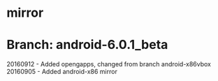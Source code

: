 # mirror
# Branch: android-6.0.1_beta

20160912 - Added opengapps, changed from branch android-x86vbox
20160905 - Added android-x86 mirror
